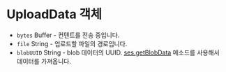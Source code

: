 # UploadData 객체

* `bytes` Buffer - 컨텐트를 전송 중입니다.
* `file` String - 업로드할 파일의 경로입니다.
* `blobUUID` String - blob 데이터의 UUID. [ses.getBlobData](../session.md#sesgetblobdataidentifier-callback) 메소드를 사용해서 데이터를 가져옵니다.
